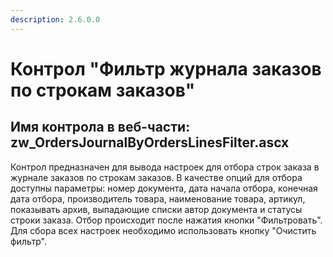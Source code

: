 ```yaml
---
description: 2.6.0.0
---
```


# Контрол "Фильтр журнала заказов по строкам заказов"

## Имя контрола в веб-части: zw\_OrdersJournalByOrdersLinesFilter.ascx

Контрол предназначен для вывода настроек для отбора строк заказа в журнале заказов по строкам заказов. В качестве опций для отбора доступны параметры: номер документа, дата начала отбора, конечная дата отбора, производитель товара, наименование товара, артикул, показывать архив, выпадающие списки автор документа и статусы строки заказа. Отбор происходит после нажатия кнопки "Фильтровать". Для сбора всех настроек необходимо использовать кнопку "Очистить фильтр".


